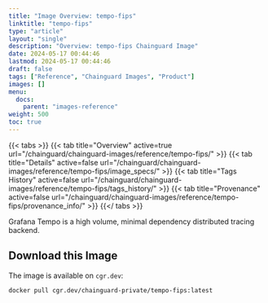 ```yaml
---
title: "Image Overview: tempo-fips"
linktitle: "tempo-fips"
type: "article"
layout: "single"
description: "Overview: tempo-fips Chainguard Image"
date: 2024-05-17 00:44:46
lastmod: 2024-05-17 00:44:46
draft: false
tags: ["Reference", "Chainguard Images", "Product"]
images: []
menu: 
  docs: 
    parent: "images-reference"
weight: 500
toc: true
---
```


{{< tabs >}}
{{< tab title="Overview" active=true url="/chainguard/chainguard-images/reference/tempo-fips/" >}}
{{< tab title="Details" active=false url="/chainguard/chainguard-images/reference/tempo-fips/image_specs/" >}}
{{< tab title="Tags History" active=false url="/chainguard/chainguard-images/reference/tempo-fips/tags_history/" >}}
{{< tab title="Provenance" active=false url="/chainguard/chainguard-images/reference/tempo-fips/provenance_info/" >}}
{{</ tabs >}}



<!--overview:start-->
Grafana Tempo is a high volume, minimal dependency distributed tracing backend.
<!--overview:end-->

## Download this Image

The image is available on `cgr.dev`:

```
docker pull cgr.dev/chainguard-private/tempo-fips:latest
```


<!--body:start--><!--body:end-->

